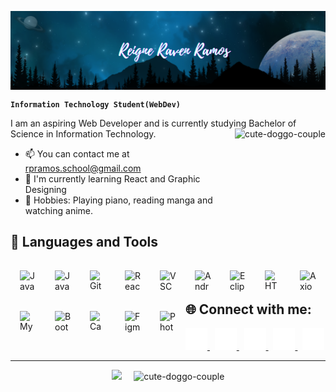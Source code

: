 <!--# 🌌 Reigne Raven Ramos-->
<p align="center" ><img align="center" src="https://github.com/ReigneRaven/ReigneRaven/blob/main/img/raven-readme-header.png" /></p>

**`Information Technology Student(WebDev)`** 

I am an aspiring Web Developer and is currently studying Bachelor of Science in Information Technology.
  <img align="right" alt="cute-doggo-couple" width="auto" height="120" src="https://media.tenor.com/h67tbKxNTyAAAAAi/corgi-love.gif">

*   📫  You can contact me at [rpramos.school@gmail.com](mailto:rpramos.school@gmail.com)
*   🌱  I'm currently learning React and Graphic Designing
*   🎯  Hobbies: Playing piano, reading manga and watching anime.

<h2>🧰 Languages and Tools</h2>

 <img align="left" alt="Java" height="35" width="26px" style="padding:15px;" src="https://cdn.jsdelivr.net/gh/devicons/devicon@latest/icons/java/java-original.svg" />
 <img align="left" alt="JavaScript" height="35" width="26px" style="padding:15px;" src="https://cdn.jsdelivr.net/gh/devicons/devicon@latest/icons/javascript/javascript-original.svg" />
 <img align="left" alt="Git" height="35" width="26px" style="padding:15px;" src="https://cdn.jsdelivr.net/gh/devicons/devicon/icons/git/git-original.svg" />
 <img align="left" alt="React" height="35" width="26px" style="padding:15px;" src="https://cdn.jsdelivr.net/gh/devicons/devicon/icons/react/react-original.svg" />
 <img align="left" alt="VSCode" height="35" width="26px" style="padding:15px;" src="https://cdn.jsdelivr.net/gh/devicons/devicon/icons/vscode/vscode-original.svg" />
 <img align="left" alt="AndroidStudio" height="35" width="26px" style="padding:15px;" src="https://cdn.jsdelivr.net/gh/devicons/devicon/icons/androidstudio/androidstudio-original.svg" />
 <img align="left" alt="Eclipse" height="35" width="26px" style="padding:15px;" src="https://cdn.jsdelivr.net/gh/devicons/devicon@latest/icons/eclipse/eclipse-original.svg" />
 <img align="left" alt="HTML" height="35" width="26px" style="padding:15px;" src="https://cdn.jsdelivr.net/gh/devicons/devicon@latest/icons/html5/html5-original.svg" />
 <img align="left" alt="Axios" height="35" width="26px" style="padding:15px;" src="https://cdn.jsdelivr.net/gh/devicons/devicon@latest/icons/axios/axios-plain.svg" />
 <img align="left" alt="MySQL" height="35" width="26px" style="padding:15px;" src="https://cdn.jsdelivr.net/gh/devicons/devicon@latest/icons/mysql/mysql-original.svg" />
 <img align="left" alt="Bootstrap" height="35" width="26px" style="padding:15px;" src="https://cdn.jsdelivr.net/gh/devicons/devicon@latest/icons/bootstrap/bootstrap-original.svg" />
 <img align="left" alt="Canva" height="35" width="26px" style="padding:15px;" src="https://cdn.jsdelivr.net/gh/devicons/devicon@latest/icons/canva/canva-original.svg" />
 <img align="left" alt="Figma" height="35" width="26px" style="padding:15px;" src="https://cdn.jsdelivr.net/gh/devicons/devicon@latest/icons/figma/figma-original.svg" />
 <img align="left" alt="Photoshop" height="35" width="26px" style="padding:15px;" src="https://cdn.jsdelivr.net/gh/devicons/devicon@latest/icons/photoshop/photoshop-original.svg" />
          
<br />
<br />

<h2>🌐 Connect with me:</h2>

 <a href="https://www.facebook.com/reigneraven.ramos/">
   <picture>
     <!--<source media="(prefers-color-scheme: dark)" srcset="https://github.com/ReigneRaven/ReigneRaven/blob/main/img/facebook-light.svg">-->
     <!--<source media="(prefers-color-scheme: light)" srcset="https://github.com/ReigneRaven/ReigneRaven/blob/main/img/facebook-dark.svg">-->
     <img alt="Facebook logo" src="https://github.com/ReigneRaven/ReigneRaven/blob/main/img/facebook-dark.svg" height="35">
   </picture>
 </a>
 &nbsp;
 <a href="https://dev.to/reigneraven">
   <picture>
     <!--<source media="(prefers-color-scheme: dark)" srcset="https://github.com/ReigneRaven/ReigneRaven/blob/main/img/dev-light.svg">-->
     <!--<source media="(prefers-color-scheme: light)" srcset="https://github.com/ReigneRaven/ReigneRaven/blob/main/img/dev-dark.svg">-->
     <img alt="Dev logo" src="https://github.com/ReigneRaven/ReigneRaven/blob/main/img/dev-dark.svg" height="35">
   </picture>
 </a>
 &nbsp;
 <a href="https://gitlab.com/ReigneRaven">
   <picture>
     <!--<source media="(prefers-color-scheme: dark)" srcset="https://github.com/ReigneRaven/ReigneRaven/blob/main/img/gitlab-light.svg">-->
     <!--<source media="(prefers-color-scheme: light)" srcset="https://github.com/ReigneRaven/ReigneRaven/blob/main/img/gitlab-dark.svg">-->
     <img alt="Dev logo" src="https://github.com/ReigneRaven/ReigneRaven/blob/main/img/gitlab-dark.svg" height="35">
   </picture>
 </a>
 &nbsp;
 <a href="https://www.linkedin.com/in/reigne-raven-ramos-98a103253/">
   <picture>
     <!--<source media="(prefers-color-scheme: dark)" srcset="https://github.com/ReigneRaven/ReigneRaven/blob/main/img/linkedin-light.svg">-->
     <!--<source media="(prefers-color-scheme: light)" srcset="https://github.com/ReigneRaven/ReigneRaven/blob/main/img/linkedin-dark.svg">-->
     <img alt="Linkedin logo" src="https://github.com/ReigneRaven/ReigneRaven/blob/main/img/linkedin-dark.svg" height="35">
   </picture>
 </a>
 &nbsp;
 <a href="https://www.instagram.com/rimuru_sama1004/">
   <picture>
     <!--<source media="(prefers-color-scheme: dark)" srcset="https://github.com/ReigneRaven/ReigneRaven/blob/main/img/instagram-light.svg">-->
     <!--<source media="(prefers-color-scheme: light)" srcset="https://github.com/ReigneRaven/ReigneRaven/blob/main/img/instagram-dark.svg">-->
     <img alt="Instagram logo" src="https://github.com/ReigneRaven/ReigneRaven/blob/main/img/instagram-dark.svg" height="35">
   </picture>
 </a>

------------------------------
<p align="center">
    <a href="https://discord.com/users/1038482905753714779"><img src="https://lanyard.cnrad.dev/api/1038482905753714779?borderRadius=8px&hideDiscrim=true"/></a>
  &nbsp; &nbsp;
    <img alt="cute-doggo-couple" width="auto" height="210" src="https://media.tenor.com/h67tbKxNTyAAAAAi/corgi-love.gif">
</p>

 <!--<img alt="doggo" width="auto" src="https://mir-s3-cdn-cf.behance.net/project_modules/1400/74731f76965389.5c7945b0cfcc3.gif">-->
